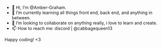 - 👋 Hi, I’m @Amber-Graham. 
- 🌱 I’m currently learning all things front end, back end, and anything in between.
- 💞️ I’m looking to collaborate on anything really, i love to learn and create.
- 📫 How to reach me: discord | @cabbagequeen13

Happy coding! <3
